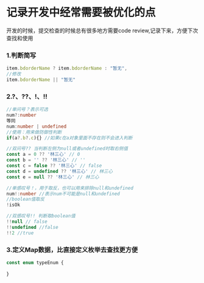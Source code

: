 # 记录开发中经常需要被优化的点

开发的时候，提交检查的时候总有很多地方需要code review,记录下来，方便下次查找和使用

### 1.判断简写

```js
item.bdorderName ? item.bdorderName : "暂无",
//修改
item.bdorderName || "暂无"
```

### 2.?、??、!、!!

```ts
//单问号？表示可选
num?:number
等同
num:number | undefined
//使用：用来做防御性判断
if(a?.b?.c){} //如果c在a对象里面不存在则不会进入判断

//双问号?? 当判断左侧为null或者undefined时取右侧值
const a = 0 ?? '林三心' // 0
const b = '' ?? '林三心' // ''
const c = false ?? '林三心' // false
const d = undefined ?? '林三心' // 林三心
const e = null ?? '林三心' // 林三心

//单感叹号！，用于取反，也可以用来排除null和undefined
num!:number //表示num不可能是null和undefined
//boolean值取反
!isOk

//双感叹号!! 判断取boolean值
!!null // false
!!undefined //false
!!2 //true
```

### 3.定义Map数据，比直接定义枚举去查找更方便

```ts
const enum typeEnum {
    
}
```





